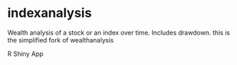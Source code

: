 # indexanalysis
Wealth analysis of a stock or an index over time.  Includes drawdown.  this is the simplified fork of wealthanalysis

R Shiny App

